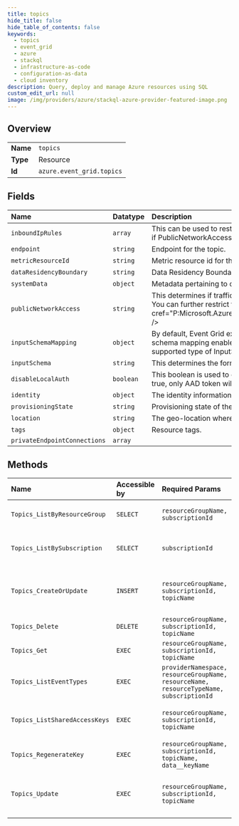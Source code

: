 ```yaml
---
title: topics
hide_title: false
hide_table_of_contents: false
keywords:
  - topics
  - event_grid
  - azure    
  - stackql
  - infrastructure-as-code
  - configuration-as-data
  - cloud inventory
description: Query, deploy and manage Azure resources using SQL
custom_edit_url: null
image: /img/providers/azure/stackql-azure-provider-featured-image.png
---
```

  
    

## Overview
<table><tbody>
<tr><td><b>Name</b></td><td><code>topics</code></td></tr>
<tr><td><b>Type</b></td><td>Resource</td></tr>
<tr><td><b>Id</b></td><td><code>azure.event_grid.topics</code></td></tr>
</tbody></table>

## Fields
| Name | Datatype | Description |
|:-----|:---------|:------------|
| `inboundIpRules` | `array` | This can be used to restrict traffic from specific IPs instead of all IPs. Note: These are considered only if PublicNetworkAccess is enabled. |
| `endpoint` | `string` | Endpoint for the topic. |
| `metricResourceId` | `string` | Metric resource id for the topic. |
| `dataResidencyBoundary` | `string` | Data Residency Boundary of the resource. |
| `systemData` | `object` | Metadata pertaining to creation and last modification of the resource. |
| `publicNetworkAccess` | `string` | This determines if traffic is allowed over public network. By default it is enabled. <br />You can further restrict to specific IPs by configuring &lt;seealso cref="P:Microsoft.Azure.Events.ResourceProvider.Common.Contracts.TopicProperties.InboundIpRules" /&gt; |
| `inputSchemaMapping` | `object` | By default, Event Grid expects events to be in the Event Grid event schema. Specifying an input schema mapping enables publishing to Event Grid using a custom input schema. Currently, the only supported type of InputSchemaMapping is 'JsonInputSchemaMapping'. |
| `inputSchema` | `string` | This determines the format that Event Grid should expect for incoming events published to the topic. |
| `disableLocalAuth` | `boolean` | This boolean is used to enable or disable local auth. Default value is false. When the property is set to true, only AAD token will be used to authenticate if user is allowed to publish to the topic. |
| `identity` | `object` | The identity information for the resource. |
| `provisioningState` | `string` | Provisioning state of the topic. |
| `location` | `string` | The geo-location where the resource lives |
| `tags` | `object` | Resource tags. |
| `privateEndpointConnections` | `array` |  |
## Methods
| Name | Accessible by | Required Params | Description |
|:-----|:--------------|:----------------|:------------|
| `Topics_ListByResourceGroup` | `SELECT` | `resourceGroupName, subscriptionId` | List all the topics under a resource group. |
| `Topics_ListBySubscription` | `SELECT` | `subscriptionId` | List all the topics under an Azure subscription. |
| `Topics_CreateOrUpdate` | `INSERT` | `resourceGroupName, subscriptionId, topicName` | Asynchronously creates a new topic with the specified parameters. |
| `Topics_Delete` | `DELETE` | `resourceGroupName, subscriptionId, topicName` | Delete existing topic. |
| `Topics_Get` | `EXEC` | `resourceGroupName, subscriptionId, topicName` | Get properties of a topic. |
| `Topics_ListEventTypes` | `EXEC` | `providerNamespace, resourceGroupName, resourceName, resourceTypeName, subscriptionId` | List event types for a topic. |
| `Topics_ListSharedAccessKeys` | `EXEC` | `resourceGroupName, subscriptionId, topicName` | List the two keys used to publish to a topic. |
| `Topics_RegenerateKey` | `EXEC` | `resourceGroupName, subscriptionId, topicName, data__keyName` | Regenerate a shared access key for a topic. |
| `Topics_Update` | `EXEC` | `resourceGroupName, subscriptionId, topicName` | Asynchronously updates a topic with the specified parameters. |
